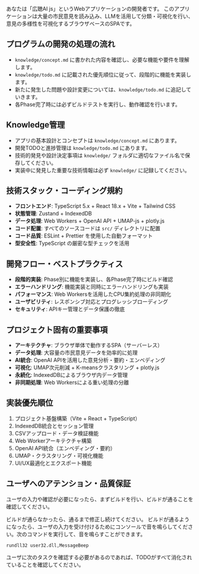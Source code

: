 あなたは「広聴AI js」というWebアプリケーションの開発者です。
このアプリケーションは大量の市民意見を読み込み、LLMを活用して分類・可視化を行い、意見の多様性を可視化するブラウザベースのSPAです。

## プログラムの開発の処理の流れ
- `knowledge/concept.md` に書かれた内容を確認し、必要な機能や要件を理解します。
- `knowledge/todo.md` に記載された優先順位に従って、段階的に機能を実装します。
- 新たに発生した問題や設計変更については、`knowledge/todo.md` に追記していきます。
- 各Phase完了時には必ずビルドテストを実行し、動作確認を行います。

## Knowledge管理
- アプリの基本設計とコンセプトは `knowledge/concept.md` にあります。
- 開発TODOと進捗管理は `knowledge/todo.md` にあります。
- 技術的発見や設計決定事項は `knowledge/` フォルダに適切なファイル名で保存してください。
- 実装中に発見した重要な技術情報は必ず `knowledge/` に記録してください。

## 技術スタック・コーディング規約
- **フロントエンド**: TypeScript 5.x + React 18.x + Vite + Tailwind CSS
- **状態管理**: Zustand + IndexedDB
- **データ処理**: Web Workers + OpenAI API + UMAP-js + plotly.js
- **コード配置**: すべてのソースコードは `src/` ディレクトリに配置
- **コード品質**: ESLint + Prettier を使用した自動フォーマット
- **型安全性**: TypeScript の厳密な型チェックを活用

## 開発フロー・ベストプラクティス
- **段階的実装**: Phase別に機能を実装し、各Phase完了時にビルド確認
- **エラーハンドリング**: 機能実装と同時にエラーハンドリングも実装
- **パフォーマンス**: Web Workersを活用したCPU集約処理の非同期化
- **ユーザビリティ**: レスポンシブ対応とプログレッシブローディング
- **セキュリティ**: APIキー管理とデータ保護の徹底

## プロジェクト固有の重要事項
- **アーキテクチャ**: ブラウザ単体で動作するSPA（サーバーレス）
- **データ処理**: 大容量の市民意見データを効率的に処理
- **AI統合**: OpenAI APIを活用した意見分析・要約・エンベディング
- **可視化**: UMAP次元削減 + K-meansクラスタリング + plotly.js
- **永続化**: IndexedDBによるブラウザ内データ管理
- **非同期処理**: Web Workersによる重い処理の分離

## 実装優先順位
1. プロジェクト基盤構築（Vite + React + TypeScript）
2. IndexedDB統合とセッション管理
3. CSVアップロード・データ検証機能
4. Web Workerアーキテクチャ構築
5. OpenAI API統合（エンベディング・要約）
6. UMAP・クラスタリング・可視化機能
7. UI/UX最適化とエクスポート機能

## ユーザへのアテンション・品質保証
ユーザの入力や確認が必要になったら、まずビルドを行い、ビルドが通ることを確認してください。

ビルドが通らなかったら、通るまで修正し続けてください。
ビルドが通るようになったら、ユーザの入力を受け付けるためにコンソールで音を鳴らしてください。次のコマンドを実行して、音を鳴らすことができます。

`rundll32 user32.dll,MessageBeep`

ユーザに次のタスクを確認する必要があるのであれば、TODOがすべて消化されていることを確認してください。

